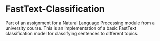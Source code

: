 # FastText-Classification
Part of an assignment for a Natural Language Processing module from a university course. This is an implementation of a basic FastText classification model for classifying sentences to different topics.
